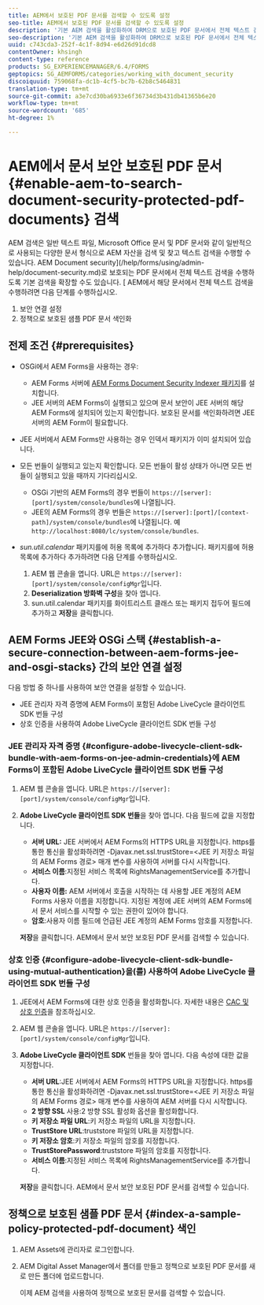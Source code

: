 ```yaml
---
title: AEM에서 보호된 PDF 문서를 검색할 수 있도록 설정
seo-title: AEM에서 보호된 PDF 문서를 검색할 수 있도록 설정
description: '기본 AEM 검색을 활성화하여 DRM으로 보호된 PDF 문서에서 전체 텍스트 검색을 수행하는 방법을 살펴봅니다.  '
seo-description: '기본 AEM 검색을 활성화하여 DRM으로 보호된 PDF 문서에서 전체 텍스트 검색을 수행하는 방법을 살펴봅니다.  '
uuid: c743cda3-252f-4c1f-8d94-e6d26d91dcd8
contentOwner: khsingh
content-type: reference
products: SG_EXPERIENCEMANAGER/6.4/FORMS
geptopics: SG_AEMFORMS/categories/working_with_document_security
discoiquuid: 759068fa-dc1b-4cf5-bc7b-62b8c5464831
translation-type: tm+mt
source-git-commit: a3e7cd30ba6933e6f36734d3b431db41365b6e20
workflow-type: tm+mt
source-wordcount: '685'
ht-degree: 1%

---
```



# AEM에서 문서 보안 보호된 PDF 문서 {#enable-aem-to-search-document-security-protected-pdf-documents} 검색

AEM 검색은 일반 텍스트 파일, Microsoft Office 문서 및 PDF 문서와 같이 일반적으로 사용되는 다양한 문서 형식으로 AEM 자산을 검색 및 찾고 텍스트 검색을 수행할 수 있습니다. AEM Document security](/help/forms/using/admin-help/document-security.md)로 보호되는 PDF 문서에서 전체 텍스트 검색을 수행하도록 기본 검색을 확장할 수도 있습니다. [ AEM에서 해당 문서에서 전체 텍스트 검색을 수행하려면 다음 단계를 수행하십시오.

1. 보안 연결 설정
1. 정책으로 보호된 샘플 PDF 문서 색인화

## 전제 조건 {#prerequisites}

* OSGi에서 AEM Forms을 사용하는 경우:

   * AEM Forms 서버에 [AEM Forms Document Security Indexer 패키지](https://helpx.adobe.com/kr/aem-forms/kb/aem-forms-releases.html)를 설치합니다.
   * JEE 서버의 AEM Forms이 실행되고 있으며 문서 보안이 JEE 서버의 해당 AEM Forms에 설치되어 있는지 확인합니다. 보호된 문서를 색인화하려면 JEE 서버의 AEM Form이 필요합니다.

* JEE 서버에서 AEM Forms만 사용하는 경우 인덱서 패키지가 이미 설치되어 있습니다.
* 모든 번들이 실행되고 있는지 확인합니다. 모든 번들이 활성 상태가 아니면 모든 번들이 실행되고 있을 때까지 기다리십시오.

   * OSGi 기반의 AEM Forms의 경우 번들이 `https://[server]:[port]/system/console/bundles`에 나열됩니다.
   * JEE의 AEM Forms의 경우 번들은 `https://[server]:[port]/[context-path]/system/console/bundles`에 나열됩니다. 예 `http://localhost:8080/lc/system/console/bundles`.

* *sun.util.calendar* 패키지를에 허용 목록에 추가하다 추가합니다. 패키지를에 허용 목록에 추가하다 추가하려면 다음 단계를 수행하십시오.

   1. AEM 웹 콘솔을 엽니다. URL은 `https://[server]:[port]/system/console/configMgr`입니다.
   1. **Deserialization 방화벽 구성**&#x200B;을 찾아 엽니다.
   1. sun.util.calendar 패키지를 화이트리스트 클래스 또는 패키지 접두어 필드에 추가하고 **저장**&#x200B;을 클릭합니다.

## AEM Forms JEE와 OSGi 스택 {#establish-a-secure-connection-between-aem-forms-jee-and-osgi-stacks} 간의 보안 연결 설정

다음 방법 중 하나를 사용하여 보안 연결을 설정할 수 있습니다.

* JEE 관리자 자격 증명에 AEM Forms이 포함된 Adobe LiveCycle 클라이언트 SDK 번들 구성
* 상호 인증을 사용하여 Adobe LiveCycle 클라이언트 SDK 번들 구성

### JEE 관리자 자격 증명 {#configure-adobe-livecycle-client-sdk-bundle-with-aem-forms-on-jee-admin-credentials}에 AEM Forms이 포함된 Adobe LiveCycle 클라이언트 SDK 번들 구성

1. AEM 웹 콘솔을 엽니다. URL은 `https://[server]:[port]/system/console/configMgr`입니다.
1. **Adobe LiveCycle 클라이언트 SDK 번들**&#x200B;을 찾아 엽니다. 다음 필드에 값을 지정합니다.

   * **서버 URL:** JEE 서버에서 AEM Forms의 HTTPS URL을 지정합니다. https를 통한 통신을 활성화하려면 -Djavax.net.ssl.trustStore=&lt;JEE 키 저장소 파일의 AEM Forms 경로> 매개 변수를 사용하여 서버를 다시 시작합니다.
   * **서비스 이름**:지정된 서비스 목록에 RightsManagementService를 추가합니다.
   * **사용자 이름:** AEM 서버에서 호출을 시작하는 데 사용할 JEE 계정의 AEM Forms 사용자 이름을 지정합니다. 지정된 계정에 JEE 서버의 AEM Forms에서 문서 서비스를 시작할 수 있는 권한이 있어야 합니다.
   * **암호**:사용자 이름 필드에 언급된 JEE 계정의 AEM Forms 암호를 지정합니다.

   **저장**&#x200B;을 클릭합니다. AEM에서 문서 보안 보호된 PDF 문서를 검색할 수 있습니다.

### 상호 인증 {#configure-adobe-livecycle-client-sdk-bundle-using-mutual-authentication}을(를) 사용하여 Adobe LiveCycle 클라이언트 SDK 번들 구성

1. JEE에서 AEM Forms에 대한 상호 인증을 활성화합니다. 자세한 내용은 [CAC 및 상호 인증](https://helpx.adobe.com/livecycle/kb/cac-mutual-authentication.html)을 참조하십시오.
1. AEM 웹 콘솔을 엽니다. URL은 `https://[server]:[port]/system/console/configMgr`입니다.
1. **Adobe LiveCycle 클라이언트 SDK** 번들을 찾아 엽니다. 다음 속성에 대한 값을 지정합니다.

   * **서버 URL**:JEE 서버에서 AEM Forms의 HTTPS URL을 지정합니다. https를 통한 통신을 활성화하려면 -Djavax.net.ssl.trustStore=&lt;JEE 키 저장소 파일의 AEM Forms 경로> 매개 변수를 사용하여 AEM 서버를 다시 시작합니다.
   * **2 방향 SSL** 사용:2 방향 SSL 활성화 옵션을 활성화합니다.
   * **키 저장소 파일 URL**:키 저장소 파일의 URL을 지정합니다.
   * **TrustStore URL**:truststore 파일의 URL을 지정합니다.
   * **키 저장소 암호**:키 저장소 파일의 암호를 지정합니다.
   * **TrustStorePassword**:truststore 파일의 암호를 지정합니다.
   * **서비스 이름**:지정된 서비스 목록에 RightsManagementService를 추가합니다.

   **저장**&#x200B;을 클릭합니다. AEM에서 문서 보안 보호된 PDF 문서를 검색할 수 있습니다.

## 정책으로 보호된 샘플 PDF 문서 {#index-a-sample-policy-protected-pdf-document} 색인

1. AEM Assets에 관리자로 로그인합니다.
1. AEM Digital Asset Manager에서 폴더를 만들고 정책으로 보호된 PDF 문서를 새로 만든 폴더에 업로드합니다.

   이제 AEM 검색을 사용하여 정책으로 보호된 문서를 검색할 수 있습니다.

